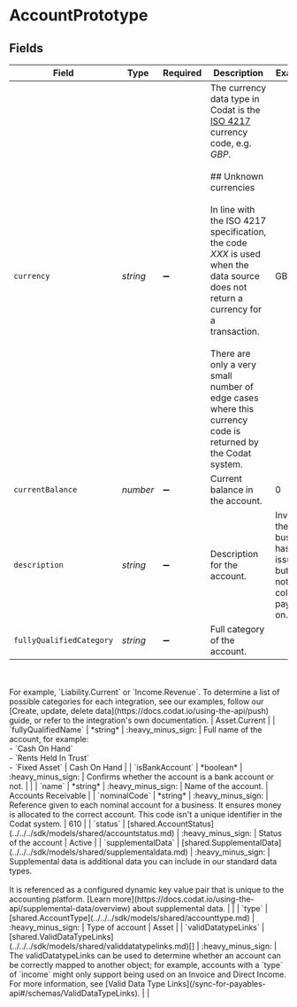 # AccountPrototype


## Fields

| Field                                                                                                                                                                                                                                                                                                                                                                                        | Type                                                                                                                                                                                                                                                                                                                                                                                         | Required                                                                                                                                                                                                                                                                                                                                                                                     | Description                                                                                                                                                                                                                                                                                                                                                                                  | Example                                                                                                                                                                                                                                                                                                                                                                                      |
| -------------------------------------------------------------------------------------------------------------------------------------------------------------------------------------------------------------------------------------------------------------------------------------------------------------------------------------------------------------------------------------------- | -------------------------------------------------------------------------------------------------------------------------------------------------------------------------------------------------------------------------------------------------------------------------------------------------------------------------------------------------------------------------------------------- | -------------------------------------------------------------------------------------------------------------------------------------------------------------------------------------------------------------------------------------------------------------------------------------------------------------------------------------------------------------------------------------------- | -------------------------------------------------------------------------------------------------------------------------------------------------------------------------------------------------------------------------------------------------------------------------------------------------------------------------------------------------------------------------------------------- | -------------------------------------------------------------------------------------------------------------------------------------------------------------------------------------------------------------------------------------------------------------------------------------------------------------------------------------------------------------------------------------------- |
| `currency`                                                                                                                                                                                                                                                                                                                                                                                   | *string*                                                                                                                                                                                                                                                                                                                                                                                     | :heavy_minus_sign:                                                                                                                                                                                                                                                                                                                                                                           | The currency data type in Codat is the [ISO 4217](https://en.wikipedia.org/wiki/ISO_4217) currency code, e.g. _GBP_.<br/><br/>## Unknown currencies<br/><br/>In line with the ISO 4217 specification, the code _XXX_ is used when the data source does not return a currency for a transaction. <br/><br/>There are only a very small number of edge cases where this currency code is returned by the Codat system. | GBP                                                                                                                                                                                                                                                                                                                                                                                          |
| `currentBalance`                                                                                                                                                                                                                                                                                                                                                                             | *number*                                                                                                                                                                                                                                                                                                                                                                                     | :heavy_minus_sign:                                                                                                                                                                                                                                                                                                                                                                           | Current balance in the account.                                                                                                                                                                                                                                                                                                                                                              | 0                                                                                                                                                                                                                                                                                                                                                                                            |
| `description`                                                                                                                                                                                                                                                                                                                                                                                | *string*                                                                                                                                                                                                                                                                                                                                                                                     | :heavy_minus_sign:                                                                                                                                                                                                                                                                                                                                                                           | Description for the account.                                                                                                                                                                                                                                                                                                                                                                 | Invoices the business has issued but has not yet collected payment on.                                                                                                                                                                                                                                                                                                                       |
| `fullyQualifiedCategory`                                                                                                                                                                                                                                                                                                                                                                     | *string*                                                                                                                                                                                                                                                                                                                                                                                     | :heavy_minus_sign:                                                                                                                                                                                                                                                                                                                                                                           | Full category of the account. <br/><br/>For example, `Liability.Current` or `Income.Revenue`. To determine a list of possible categories for each integration, see our examples, follow our [Create, update, delete data](https://docs.codat.io/using-the-api/push) guide, or refer to the integration's own documentation.                                                                | Asset.Current                                                                                                                                                                                                                                                                                                                                                                                |
| `fullyQualifiedName`                                                                                                                                                                                                                                                                                                                                                                         | *string*                                                                                                                                                                                                                                                                                                                                                                                     | :heavy_minus_sign:                                                                                                                                                                                                                                                                                                                                                                           | Full name of the account, for example:<br/>- `Cash On Hand`<br/>- `Rents Held In Trust`<br/>- `Fixed Asset`                                                                                                                                                                                                                                                                                  | Cash On Hand                                                                                                                                                                                                                                                                                                                                                                                 |
| `isBankAccount`                                                                                                                                                                                                                                                                                                                                                                              | *boolean*                                                                                                                                                                                                                                                                                                                                                                                    | :heavy_minus_sign:                                                                                                                                                                                                                                                                                                                                                                           | Confirms whether the account is a bank account or not.                                                                                                                                                                                                                                                                                                                                       |                                                                                                                                                                                                                                                                                                                                                                                              |
| `name`                                                                                                                                                                                                                                                                                                                                                                                       | *string*                                                                                                                                                                                                                                                                                                                                                                                     | :heavy_minus_sign:                                                                                                                                                                                                                                                                                                                                                                           | Name of the account.                                                                                                                                                                                                                                                                                                                                                                         | Accounts Receivable                                                                                                                                                                                                                                                                                                                                                                          |
| `nominalCode`                                                                                                                                                                                                                                                                                                                                                                                | *string*                                                                                                                                                                                                                                                                                                                                                                                     | :heavy_minus_sign:                                                                                                                                                                                                                                                                                                                                                                           | Reference given to each nominal account for a business. It ensures money is allocated to the correct account. This code isn't a unique identifier in the Codat system.                                                                                                                                                                                                                       | 610                                                                                                                                                                                                                                                                                                                                                                                          |
| `status`                                                                                                                                                                                                                                                                                                                                                                                     | [shared.AccountStatus](../../../sdk/models/shared/accountstatus.md)                                                                                                                                                                                                                                                                                                                          | :heavy_minus_sign:                                                                                                                                                                                                                                                                                                                                                                           | Status of the account                                                                                                                                                                                                                                                                                                                                                                        | Active                                                                                                                                                                                                                                                                                                                                                                                       |
| `supplementalData`                                                                                                                                                                                                                                                                                                                                                                           | [shared.SupplementalData](../../../sdk/models/shared/supplementaldata.md)                                                                                                                                                                                                                                                                                                                    | :heavy_minus_sign:                                                                                                                                                                                                                                                                                                                                                                           | Supplemental data is additional data you can include in our standard data types. <br/><br/>It is referenced as a configured dynamic key value pair that is unique to the accounting platform. [Learn more](https://docs.codat.io/using-the-api/supplemental-data/overview) about supplemental data.                                                                                          |                                                                                                                                                                                                                                                                                                                                                                                              |
| `type`                                                                                                                                                                                                                                                                                                                                                                                       | [shared.AccountType](../../../sdk/models/shared/accounttype.md)                                                                                                                                                                                                                                                                                                                              | :heavy_minus_sign:                                                                                                                                                                                                                                                                                                                                                                           | Type of account                                                                                                                                                                                                                                                                                                                                                                              | Asset                                                                                                                                                                                                                                                                                                                                                                                        |
| `validDatatypeLinks`                                                                                                                                                                                                                                                                                                                                                                         | [shared.ValidDataTypeLinks](../../../sdk/models/shared/validdatatypelinks.md)[]                                                                                                                                                                                                                                                                                                              | :heavy_minus_sign:                                                                                                                                                                                                                                                                                                                                                                           | The validDatatypeLinks can be used to determine whether an account can be correctly mapped to another object; for example, accounts with a `type` of `income` might only support being used on an Invoice and Direct Income. For more information, see [Valid Data Type Links](/sync-for-payables-api#/schemas/ValidDataTypeLinks).                                                          |                                                                                                                                                                                                                                                                                                                                                                                              |